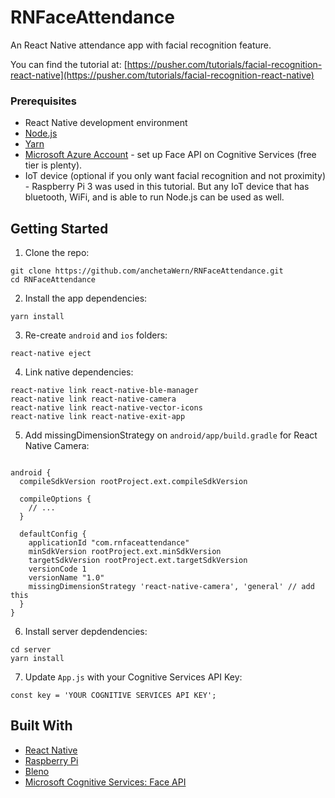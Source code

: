 # RNFaceAttendance
An React Native attendance app with facial recognition feature.

You can find the tutorial at: [https://pusher.com/tutorials/facial-recognition-react-native](https://pusher.com/tutorials/facial-recognition-react-native)

### Prerequisites

-   React Native development environment
-   [Node.js](https://nodejs.org/en/)
-   [Yarn](https://yarnpkg.com/en/)
-   [Microsoft Azure Account](https://azure.microsoft.com/en-in/free/) - set up Face API on Cognitive Services (free tier is plenty).
-   IoT device (optional if you only want facial recognition and not proximity) - Raspberry Pi 3 was used in this tutorial. But any IoT device that has bluetooth, WiFi, and is able to run Node.js can be used as well.

## Getting Started

1.  Clone the repo:

```
git clone https://github.com/anchetaWern/RNFaceAttendance.git
cd RNFaceAttendance
```

2.  Install the app dependencies:

```
yarn install
```

3. Re-create `android` and `ios` folders:

```
react-native eject
```

4. Link native dependencies:

```
react-native link react-native-ble-manager
react-native link react-native-camera
react-native link react-native-vector-icons
react-native link react-native-exit-app
```

5. Add missingDimensionStrategy on `android/app/build.gradle` for React Native Camera:

```

android {
  compileSdkVersion rootProject.ext.compileSdkVersion

  compileOptions {
    // ...    
  }

  defaultConfig {
    applicationId "com.rnfaceattendance"
    minSdkVersion rootProject.ext.minSdkVersion
    targetSdkVersion rootProject.ext.targetSdkVersion
    versionCode 1
    versionName "1.0"
    missingDimensionStrategy 'react-native-camera', 'general' // add this
  }
}
```

6. Install server depdendencies:

```
cd server
yarn install
```

7. Update `App.js` with your Cognitive Services API Key:

```
const key = 'YOUR COGNITIVE SERVICES API KEY';
```


## Built With

-   [React Native](http://facebook.github.io/react-native/)
-   [Raspberry Pi](https://www.raspberrypi.org/)
-   [Bleno](https://github.com/noble/bleno)
-   [Microsoft Cognitive Services: Face API](https://azure.microsoft.com/en-us/services/cognitive-services/face/)
